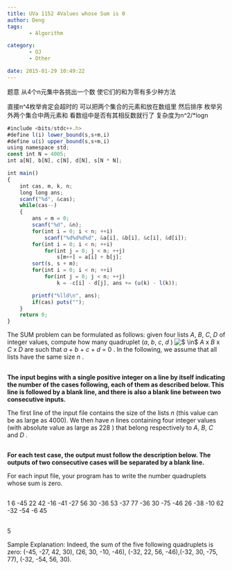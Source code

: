 ```yaml
---
title: UVa 1152 4Values whose Sum is 0
author: Deng
tags: 
       - Algorithm

category: 
       - OJ
       - Other

date: 2015-01-29 10:49:22
---
```

题意 从4个n元集中各挑出一个数 使它们的和为零有多少种方法

直接n^4枚举肯定会超时的 可以把两个集合的元素和放在数组里 然后排序 枚举另外两个集合中两元素和 看数组中是否有其相反数就行了 复杂度为n^2/*logn

```js 
#include <bits/stdc++.h>
#define l(i) lower_bound(s,s+m,i)
#define u(i) upper_bound(s,s+m,i)
using namespace std;
const int N = 4005;
int a[N], b[N], c[N], d[N], s[N * N];

int main()
{
    int cas, m, k, n;
    long long ans;
    scanf("%d", &cas);
    while(cas--)
    {
        ans = m = 0;
        scanf("%d", &n);
        for(int i = 0; i < n; ++i)
            scanf("%d%d%d%d", &a[i], &b[i], &c[i], &d[i]);
        for(int i = 0; i < n; ++i)
            for(int j = 0; j < n; ++j)
                s[m++] = a[i] + b[j];
        sort(s, s + m);
        for(int i = 0; i < n; ++i)
            for(int j = 0; j < n; ++j)
                k = -c[i] - d[j], ans += (u(k) - l(k));

        printf("%lld\n", ans);
        if(cas) puts("");
    }
    return 0;
}
```

The SUM problem can be formulated as follows: given four lists *A*, *B*, *C*, *D* of integer values, compute how many quadruplet (*a*, *b*, *c*, *d* ) ![$ \in$](../images/dge.org-external-11-3506img1-.png) *A* x *B* x *C* x *D* are such that *a* + *b* + *c* + *d* = 0 . In the following, we assume that all lists have the same size *n* .

##

**The input begins with a single positive integer on a line by itself indicating the number of the cases following, each of them as described below. This line is followed by a blank line, and there is also a blank line between two consecutive inputs.**

The first line of the input file contains the size of the lists *n* (this value can be as large as 4000). We then have *n* lines containing four integer values (with absolute value as large as 228 ) that belong respectively to *A*, *B*, *C* and *D* .

##

**For each test case, the output must follow the description below. The outputs of two consecutive cases will be separated by a blank line.**

For each input file, your program has to write the number quadruplets whose sum is zero.

##

1 6 -45 22 42 -16 -41 -27 56 30 -36 53 -37 77 -36 30 -75 -46 26 -38 -10 62 -32 -54 -6 45

##

5

Sample Explanation: Indeed, the sum of the five following quadruplets is zero: (-45, -27, 42, 30), (26, 30, -10, -46), (-32, 22, 56, -46),(-32, 30, -75, 77), (-32, -54, 56, 30).